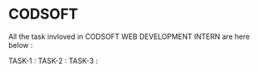# CODSOFT


All the task invloved in CODSOFT WEB DEVELOPMENT INTERN are here below :

TASK-1 :
TASK-2 :
TASK-3 :
